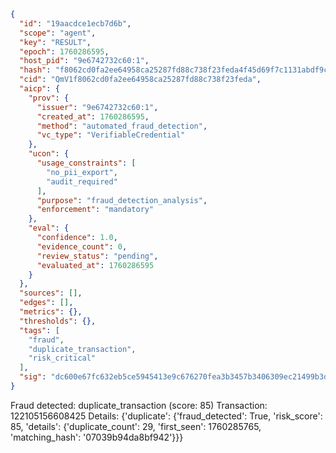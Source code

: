 ```json
{
  "id": "19aacdce1ecb7d6b",
  "scope": "agent",
  "key": "RESULT",
  "epoch": 1760286595,
  "host_pid": "9e6742732c60:1",
  "hash": "f8062cd0fa2ee64958ca25287fd88c738f23feda4f45d69f7c1131abdf9c0a15",
  "cid": "QmV1f8062cd0fa2ee64958ca25287fd88c738f23feda",
  "aicp": {
    "prov": {
      "issuer": "9e6742732c60:1",
      "created_at": 1760286595,
      "method": "automated_fraud_detection",
      "vc_type": "VerifiableCredential"
    },
    "ucon": {
      "usage_constraints": [
        "no_pii_export",
        "audit_required"
      ],
      "purpose": "fraud_detection_analysis",
      "enforcement": "mandatory"
    },
    "eval": {
      "confidence": 1.0,
      "evidence_count": 0,
      "review_status": "pending",
      "evaluated_at": 1760286595
    }
  },
  "sources": [],
  "edges": [],
  "metrics": {},
  "thresholds": {},
  "tags": [
    "fraud",
    "duplicate_transaction",
    "risk_critical"
  ],
  "sig": "dc600e67fc632eb5ce5945413e9c676270fea3b3457b3406309ec21499b3d262"
}
```

Fraud detected: duplicate_transaction (score: 85)
Transaction: 122105156608425
Details: {'duplicate': {'fraud_detected': True, 'risk_score': 85, 'details': {'duplicate_count': 29, 'first_seen': 1760285765, 'matching_hash': '07039b94da8bf942'}}}